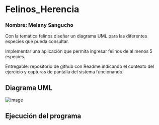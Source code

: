 ﻿# Felinos_Herencia
### Nombre: Melany Sangucho
Con la temática felinos diseñar un diagrama UML para las diferentes especies que pueda consultar.

Implementar una aplicación que permita ingresar felinos de al menos 5 especies.

Entregable: repositorio de github con Readme indicando el contexto del ejercicio y capturas de pantalla del sistema funcionando.
## Diagrama UML
![image](https://github.com/SanguchoMela/Herencia_Felinos/assets/117743859/fbc8507f-d8d4-4f74-9c44-0982b200211d)

## Ejecución del programa
